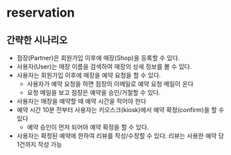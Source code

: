# reservation

## 간략한 시나리오
- 점장(Partner)은 회원가입 이후에 매장(Shop)을 등록할 수 있다.
- 사용자(User)는 매장 이름을 검색하여 매장의 상세 정보를 볼 수 있다.
- 사용자는 회원가입 이후에 매장을 예약 요청을 할 수 있다.
  - 사용자가 예약 요청을 하면 점장의 이메일로 예약 요청 메일이 온다
  - 요청 메일을 보고 점장은 예약을 승인/거절할 수 있다.
- 사용자는 매장을 예약할 때 예약 시간을 적어야 한다
- 예약 시간 10분 전부터 사용자는 키오스크(kiosk)에서 예약 확정(confirm)을 할 수 있다
  - 예약 승인이 먼저 되어야 예약 확정을 할 수 있다.
- 사용자는 확정된 예약에 한하여 리뷰를 작성/수정할 수 있다. 리뷰는 사용한 예약 당 1건까지 작성 가능
